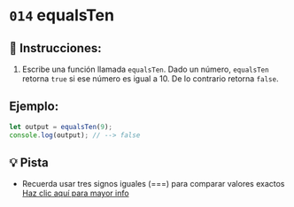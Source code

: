 # `014` equalsTen

## 📝 Instrucciones:

1. Escribe una función llamada `equalsTen`. Dado un número, `equalsTen` retorna `true` si ese número es igual a 10. De lo contrario retorna `false`.

## Ejemplo:

```Javascript
let output = equalsTen(9);
console.log(output); // --> false
```

## 💡 Pista

+ Recuerda usar tres signos iguales (===) para comparar valores exactos [Haz clic aquí para mayor info](https://bytearcher.com/articles/equality-comparison-operator-javascript)
